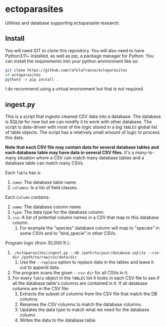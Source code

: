 # ectoparasites
Utilities and database supporting ectoparasite research.

## Install
You will need GIT to clone this repository. You will also need to have Python3.11+ installed, as well as pip, a package manager for Python.
You can install the requirements into your python environment like so:
```bash
git clone https://github.com/rafelafrance/ectoparasites
cd ectoparasites
python3 -m pip install .
```
I do recommend using a virtual environment but that is not required.

## ingest.py

This is a script that ingests cleaned CSV data into a database.
The database is SQLite for now but we can modify it to work with other database.
The script is data-driven with most of the logic stored in a big `TABLES` global list of table objects.
The script has a relatively small amount of logic to process this data.

**Note that each CSV file may contain data for several database tables and each database table may have data in several CSV files.**
It's a many-to-many situation where a CSV can match many database tables and a database table can match many CSVs. 

Each `Table` has a:
1. `name`: The database table name.
2. `columns`: Is a list of field classes.

Each `Column` contains:
1. `name`: The database column name.
2. `type`: The data type for the database column.
3. `csv`: A list of potential column names in a CSV that map to this database column.
   1. For example the "species" database column will map to "species" in some CSVs and to "bird_specie" in other CSVs.

Program logic (from 30,000 ft.):
1. `./ectoparasites/ingest.py --db /path/to/your/database.sqlite --csv-dir /path/to/raw/csv/data/dir` 
   1. Use the `--replace` option to replace data in the tables and leave it out to append data.
2. The program scans the given `--csv-dir` for all CSVs in it.
3. For every `Table` object in the `TABLES` list it looks in each CSV file to see if all the database table's columns are contained in it. If all database columns are in the CSV file:
      1. Extracts the subset of columns from the CSV file that match the DB columns.
      2. Renames the CSV columns to match the database columns.
      3. Updates the data type to match what we need for the database column.
      4. Writes the data to the database table.
